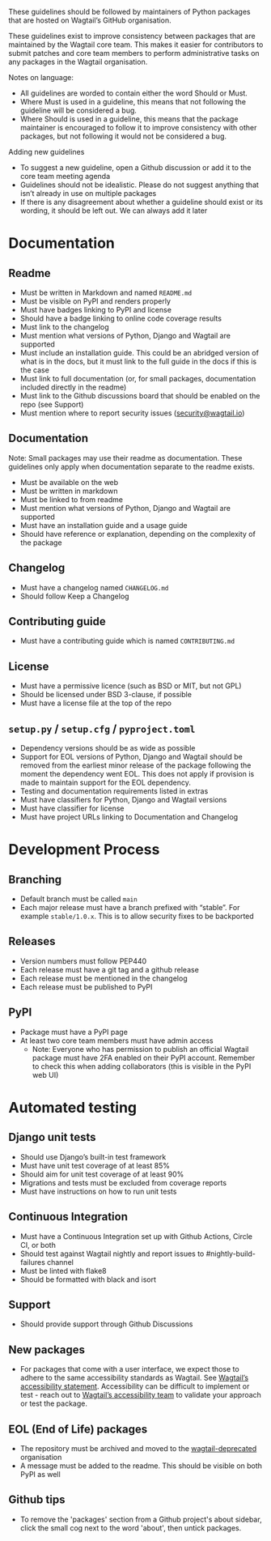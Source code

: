These guidelines should be followed by maintainers of Python packages that are hosted on Wagtail’s GitHub organisation.

These guidelines exist to improve consistency between packages that are maintained by the Wagtail core team. This makes it easier for contributors to submit patches and core team members to perform administrative tasks on any packages in the Wagtail organisation.

Notes on language:

- All guidelines are worded to contain either the word Should or Must.
- Where Must is used in a guideline, this means that not following the guideline will be considered a bug.
- Where Should is used in a guideline, this means that the package maintainer is encouraged to follow it to improve consistency with other packages, but not following it would not be considered a bug.

Adding new guidelines

- To suggest a new guideline, open a Github discussion or add it to the core team meeting agenda
- Guidelines should not be idealistic. Please do not suggest anything that isn’t already in use on multiple packages
- If there is any disagreement about whether a guideline should exist or its wording, it should be left out. We can always add it later

# Documentation

## Readme

- Must be written in Markdown and named `README.md`
- Must be visible on PyPI and renders properly
- Must have badges linking to PyPI and license
- Should have a badge linking to online code coverage results
- Must link to the changelog
- Must mention what versions of Python, Django and Wagtail are supported
- Must include an installation guide. This could be an abridged version of what is in the docs, but it must link to the full guide in the docs if this is the case
- Must link to full documentation (or, for small packages, documentation included directly in the readme)
- Must link to the Github discussions board that should be enabled on the repo (see Support)
- Must mention where to report security issues (security@wagtail.io)

## Documentation

Note: Small packages may use their readme as documentation. These guidelines only apply when documentation separate to the readme exists.

- Must be available on the web
- Must be written in markdown
- Must be linked to from readme
- Must mention what versions of Python, Django and Wagtail are supported
- Must have an installation guide and a usage guide
- Should have reference or explanation, depending on the complexity of the package

## Changelog

- Must have a changelog named `CHANGELOG.md`
- Should follow Keep a Changelog

## Contributing guide

- Must have a contributing guide which is named `CONTRIBUTING.md`

## License

- Must have a permissive licence (such as BSD or MIT, but not GPL)
- Should be licensed under BSD 3-clause, if possible
- Must have a license file at the top of the repo

## `setup.py` / `setup.cfg` / `pyproject.toml`

- Dependency versions should be as wide as possible
- Support for EOL versions of Python, Django and Wagtail should be removed from the earliest minor release of the package following the moment the dependency went EOL. This does not apply if provision is made to maintain support for the EOL dependency.
- Testing and documentation requirements listed in extras
- Must have classifiers for Python, Django and Wagtail versions
- Must have classifier for license
- Must have project URLs linking to Documentation and Changelog

# Development Process

## Branching

- Default branch must be called `main`
- Each major release must have a branch prefixed with “stable”. For example `stable/1.0.x`. This is to allow security fixes to be backported

## Releases

- Version numbers must follow PEP440
- Each release must have a git tag and a github release
- Each release must be mentioned in the changelog
- Each release must be published to PyPI

## PyPI

- Package must have a PyPI page
- At least two core team members must have admin access
    - Note: Everyone who has permission to publish an official Wagtail package must have 2FA enabled on their PyPI account. Remember to check this when adding collaborators (this is visible in the PyPI web UI)

# Automated testing

## Django unit tests

- Should use Django’s built-in test framework
- Must have unit test coverage of at least 85%
- Should aim for unit test coverage of at least 90%
- Migrations and tests must be excluded from coverage reports
- Must have instructions on how to run unit tests

## Continuous Integration

- Must have a Continuous Integration set up with Github Actions, Circle CI, or both
- Should test against Wagtail nightly and report issues to #nightly-build-failures channel
- Must be linted with flake8
- Should be formatted with black and isort

## Support

- Should provide support through Github Discussions

## New packages

- For packages that come with a user interface, we expect those to adhere to the same accessibility standards as Wagtail. See [Wagtail’s accessibility statement](https://wagtail.org/accessibility/). Accessibility can be difficult to implement or test - reach out to [Wagtail’s accessibility team](https://github.com/wagtail/wagtail/wiki/Accessibility-team) to validate your approach or test the package.

## EOL (End of Life) packages

- The repository must be archived and moved to the [wagtail-deprecated](https://github.com/wagtail-deprecated) organisation
- A message must be added to the readme. This should be visible on both PyPI as well

## Github tips

* To remove the 'packages' section from a Github project's about sidebar, click the small cog next to the word 'about', then untick packages.
